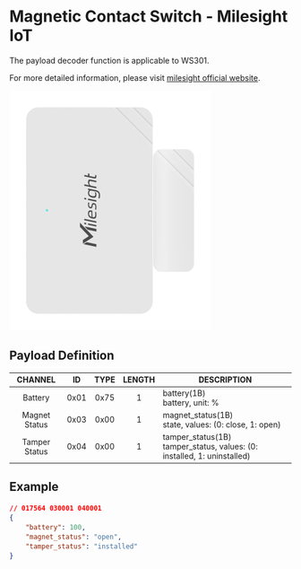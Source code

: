 # Magnetic Contact Switch - Milesight IoT

The payload decoder function is applicable to WS301.

For more detailed information, please visit [milesight official website](https://www.milesight-iot.com).

![WS301](ws301.png)

## Payload Definition

|    CHANNEL    |  ID  | TYPE | LENGTH | DESCRIPTION                                                                 |
| :-----------: | :--: | :--: | :----: | --------------------------------------------------------------------------- |
|    Battery    | 0x01 | 0x75 |   1    | battery(1B)<br/>battery, unit: %                                            |
| Magnet Status | 0x03 | 0x00 |   1    | magnet_status(1B)<br/>state, values: (0: close, 1: open)                    |
| Tamper Status | 0x04 | 0x00 |   1    | tamper_status(1B)<br/>tamper_status, values: (0: installed, 1: uninstalled) |

## Example

```json
// 017564 030001 040001
{
    "battery": 100,
    "magnet_status": "open",
    "tamper_status": "installed"
}
```
